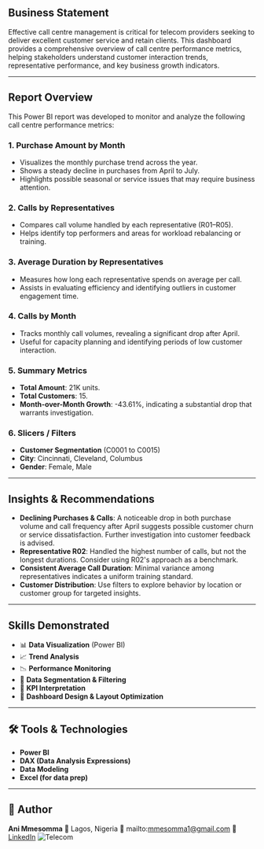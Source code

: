 ##  Business Statement

Effective call centre management is critical for telecom providers seeking to deliver excellent customer service and retain clients. This dashboard provides a comprehensive overview of call centre performance metrics, helping stakeholders understand customer interaction trends, representative performance, and key business growth indicators.

---

## Report Overview

This Power BI report was developed to monitor and analyze the following call centre performance metrics:

### 1. **Purchase Amount by Month**

* Visualizes the monthly purchase trend across the year.
* Shows a steady decline in purchases from April to July.
* Highlights possible seasonal or service issues that may require business attention.

### 2. **Calls by Representatives**

* Compares call volume handled by each representative (R01–R05).
* Helps identify top performers and areas for workload rebalancing or training.

### 3. **Average Duration by Representatives**

* Measures how long each representative spends on average per call.
* Assists in evaluating efficiency and identifying outliers in customer engagement time.

### 4. **Calls by Month**

* Tracks monthly call volumes, revealing a significant drop after April.
* Useful for capacity planning and identifying periods of low customer interaction.

### 5. **Summary Metrics**

* **Total Amount**: 21K units.
* **Total Customers**: 15.
* **Month-over-Month Growth**: -43.61%, indicating a substantial drop that warrants investigation.

### 6. **Slicers / Filters**

* **Customer Segmentation** (C0001 to C0015)
* **City**: Cincinnati, Cleveland, Columbus
* **Gender**: Female, Male

---

## Insights & Recommendations

* **Declining Purchases & Calls**: A noticeable drop in both purchase volume and call frequency after April suggests possible customer churn or service dissatisfaction. Further investigation into customer feedback is advised.
* **Representative R02**: Handled the highest number of calls, but not the longest durations. Consider using R02's approach as a benchmark.
* **Consistent Average Call Duration**: Minimal variance among representatives indicates a uniform training standard.
* **Customer Distribution**: Use filters to explore behavior by location or customer group for targeted insights.

---

##  Skills Demonstrated

* 📊 **Data Visualization** (Power BI)
* 📈 **Trend Analysis**
* 📉 **Performance Monitoring**
* 📂 **Data Segmentation & Filtering**
* 🧮 **KPI Interpretation**
* 🎯 **Dashboard Design & Layout Optimization**

---

## 🛠 Tools & Technologies

* **Power BI**
* **DAX (Data Analysis Expressions)**
* **Data Modeling**
* **Excel (for data prep)**

---


## 👤 Author

**Ani Mmesomma**
📍 Lagos, Nigeria
📧 mailto:mmesomma1@gmail.com
🔗 [LinkedIn](https://www.linkedin.com/in/ani-mmesomma-bb02181bb)
![Telecom](https://github.com/user-attachments/assets/e2653c67-27f8-44a2-a2af-ff4851f60e27)
